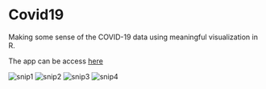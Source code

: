 # Covid19
Making some sense of the COVID-19 data using meaningful visualization in R.

The app can be access [here](https://hesus.shinyapps.io/Covid-19/)

![snip1](https://user-images.githubusercontent.com/10166741/80078659-e5aa1780-8557-11ea-8490-41b5a72b3b7a.PNG)
![snip2](https://user-images.githubusercontent.com/10166741/80078762-04a8a980-8558-11ea-9a23-e5749c9474bf.PNG)
![snip3](https://user-images.githubusercontent.com/10166741/80078747-ffe3f580-8557-11ea-8e33-6a267db442a1.PNG)
![snip4](https://user-images.githubusercontent.com/10166741/80078757-02dee600-8558-11ea-9313-e293ba8df2e9.PNG)
